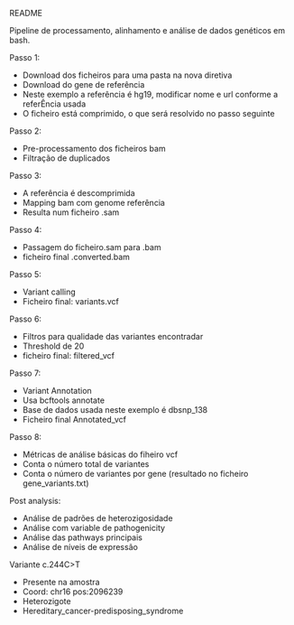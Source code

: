 README

Pipeline de processamento, alinhamento e análise de dados genéticos em bash.

Passo 1:
- Download dos ficheiros para uma pasta na nova diretiva
- Download do gene de referência 
- Neste exemplo a referência é hg19, modificar nome e url conforme a referÊncia usada
- O ficheiro está comprimido, o que será resolvido no passo seguinte

Passo 2:
- Pre-processamento dos ficheiros bam
- Filtração de duplicados

Passo 3:
- A referência é descomprimida
- Mapping bam com genome referência
- Resulta num ficheiro .sam 

Passo 4:
- Passagem do ficheiro.sam para .bam
- ficheiro final .converted.bam

Passo 5:
- Variant calling
- Ficheiro final: variants.vcf

Passo 6:
- Filtros para qualidade das variantes encontradar
- Threshold de 20
- ficheiro final: filtered_vcf

Passo 7:
- Variant Annotation
- Usa bcftools annotate
- Base de dados usada neste exemplo é dbsnp_138
- Ficheiro final Annotated_vcf

Passo 8:
- Métricas de análise básicas do fiheiro vcf
- Conta o número total de variantes
- Conta o número de variantes por gene (resultado no ficheiro gene_variants.txt)

Post analysis:
- Análise de padrões de heterozigosidade
- Análise com variable de pathogenicity
- Análise das pathways principais
- Análise de níveis de expressão


Variante c.244C>T
- Presente na amostra
- Coord: chr16 pos:2096239
- Heterozigote
- Hereditary_cancer-predisposing_syndrome
